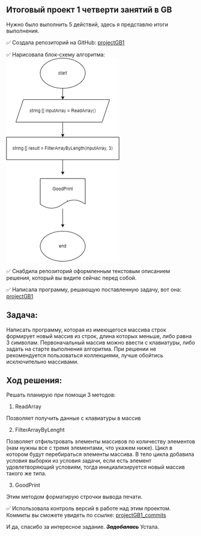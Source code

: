 ## Итоговый проект 1 четверти занятий в GB
Нужно было выполнить 5 действий, здесь я представлю итоги выполнения.

:white_check_mark: Создала репозиторий на GitHub: [projectGB1](https://github.com/captaingitt/projectGB1.git)

:white_check_mark: Нарисовала блок-схему алгоритма:
![она здесь](https://github.com/captaingitt/projectGB1/blob/main/ex1/diagram.drawio.png)

:white_check_mark: Снабдила репозиторий оформленным текстовым описанием решения, который вы видите сейчас перед собой. 

:white_check_mark: Написала программу, решающую поставленную задачу, вот она: [projectGB1](https://github.com/captaingitt/projectGB1/blob/main/ex1/Program.cs)  

## Задача:

Написать программу, которая из имеющегося массива строк формирует новый массив из строк, длина которых меньше, либо равна 3 символам. Первоначальный массив можно ввести с клавиатуры, либо задать на старте выполнения алгоритма. При решении не рекомендуется пользоваться коллекциями, лучше обойтись исключительно массивами.

## Ход решения:
Решать планирую при помощи 3 методов:

 1. ReadArray

Позволяет получить данные с клавиатуры в массив

2. FilterArrayByLenght

Позволяет отфильтровать элементы массивов по количеству элементов (нам нужны все с тремя элементами, что укажем ниже). Цикл в котором будут перебираться элементы массива. 
В тело цикла добавила условия выборки из условия задачи, если есть элемент удовлетворяющий условиям, тогда инициализируется новый массив такого же типа.

3. GoodPrint

Этим методом форматирую строчки вывода печати.


:white_check_mark: Использовала контроль версий в работе над этим проектом. Коммиты вы сможете увидеть по ссылке: [projectGB1_commits](https://github.com/captaingitt/projectGB1/commits/main) 

И да, спасибо за интересное задание. ~~*__Задобалась__*~~ Устала.